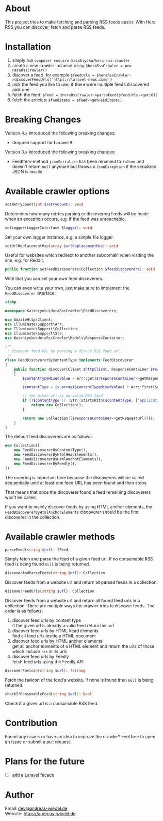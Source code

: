 About
=====

This project tries to make fetching and parsing RSS feeds easier. With Hera RSS you can discover, fetch and parse RSS feeds.


Installation
============
1. simply run `composer require kaishiyoku/hera-rss-crawler`
2. create a new crawler instance using `$heraRssCrawler = new HeraRssCrawler()`
3. discover a feed, for example `$feedUrls = $heraRssCrawler->discoverFeedUrls('https://laravel-news.com/')`
4. pick the feed you like to use; if there were multiple feeds discovered pick one
5. fetch the feed: `$feed = $heraRssCrawler->parseFeed($feedUrls->get(0))`
6. fetch the articles: `$feedItems = $feed->getFeedItems()`

Breaking Changes
================
Version 4.x introduced the following breaking changes:

* dropped support for Laravel 8

Version 3.x introduced the following breaking changes:

* FeedItem-method `jsonSerialize` has been renamed to `toJson` and doesn't return `null` anymore but throws a `JsonException` if the serialized JSON is invalid.

Available crawler options
=========================

```php
setRetryCount(int $retryCount): void
```

Determines how many retries parsing or discovering feeds will be made when an exception occurs, e.g. if the feed was unreachable.


```php
setLogger(LoggerInterface $logger): void
```

Set your own logger instance, e.g. a simple file logger.


```php
setUrlReplacementMap(array $urlReplacementMap): void
```

Useful for websites which redirect to another subdomain when visiting the site, e.g. for Reddit.


```php
public function setFeedDiscoverers(Collection $feedDiscoverers): void
```

With that you can set your own feed discoverers.

You can even write your own, just make sure to implement the `FeedDiscoverer` interface:

```php
<?php

namespace Kaishiyoku\HeraRssCrawler\FeedDiscoverers;

use GuzzleHttp\Client;
use Illuminate\Support\Arr;
use Illuminate\Support\Collection;
use Illuminate\Support\Str;
use Kaishiyoku\HeraRssCrawler\Models\ResponseContainer;

/**
 * Discover feed URL by parsing a direct RSS feed url.
 */
class FeedDiscovererByContentType implements FeedDiscoverer
{
    public function discover(Client $httpClient, ResponseContainer $responseContainer): Collection
    {
        $contentTypeMixedValue = Arr::get($responseContainer->getResponse()->getHeaders(), 'Content-Type');

        $contentType = is_array($contentTypeMixedValue) ? Arr::first($contentTypeMixedValue) : $contentTypeMixedValue;

        // the given url is no valid RSS feed
        if (!$contentType || !Str::startsWith($contentType, ['application/rss+xml', 'application/atom+xml'])) {
            return new Collection();
        }

        return new Collection([$responseContainer->getRequestUrl()]);
    }
}
```

The default feed discoverers are as follows:

```php
new Collection([
    new FeedDiscovererByContentType(),
    new FeedDiscovererByHtmlHeadElements(),
    new FeedDiscovererByHtmlAnchorElements(),
    new FeedDiscovererByFeedly(),
])
```

The ordering is important here because the discoverers will be called
sequentially until at least one feed URL has been found and then stops.

That means that once the discoverer found a feed remaining discoverers won't be called.

If you want to mainly discover feeds by using HTML anchor elements,
the `FeedDiscovererByHtmlAnchorElements` discoverer should be the first discoverer
in the collection.


Available crawler methods
=========================

```php
parseFeed(string $url): ?Feed
```

Simply fetch and parse the feed of a given feed url. If no consumable RSS feed is being found `null` is being returned.


```php
discoverAndParseFeeds(string $url): Collection
```

Discover feeds from a website url and return all parsed feeds in a collection.


```php
discoverFeedUrls(string $url): Collection
```

Discover feeds from a website url and return all found feed urls in a collection. There are multiple ways the crawler tries to discover feeds. The order is as follows:

1. discover feed urls by content type  
if the given url is already a valid feed return this url
2. discover feed urls by HTML head elements  
find all feed urls inside a HTML document
3. discover feed urls by HTML anchor elements  
get all anchor elements of a HTML element and return the urls of those which include `rss` in its urls
4. discover feed urls by Feedly  
fetch feed urls using the Feedly API


```php
discoverFavicon(string $url): ?string
```

Fetch the favicon of the feed's website. If none is found then `null` is being returned.


```php
checkIfConsumableFeed(string $url): bool
```

Check if a given url is a consumable RSS feed.


Contribution
============

Found any issues or have an idea to improve the crawler? Feel free to open an issue or submit a pull request.


Plans for the future
====================

- [ ] add a Laravel facade


Author
======

Email: dev@andreas-wiedel.de  
Website: https://andreas-wiedel.de  

